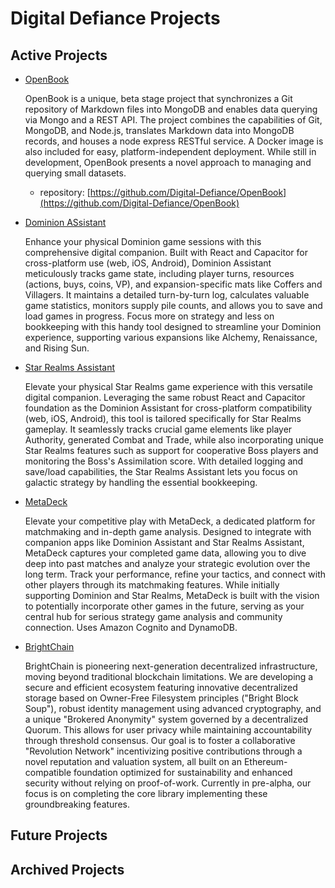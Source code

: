 # Digital Defiance Projects

## Active Projects
- [OpenBook](https://github.com/Digital-Defiance/OpenBook)

  OpenBook is a unique, beta stage project that synchronizes a Git repository of Markdown files into MongoDB and enables data querying via Mongo and a REST API. The project combines the capabilities of Git, MongoDB, and Node.js, translates Markdown data into MongoDB records, and houses a node express RESTful service. A Docker image is also included for easy, platform-independent deployment. While still in development, OpenBook presents a novel approach to managing and querying small datasets.
  - repository: [https://github.com/Digital-Defiance/OpenBook](https://github.com/Digital-Defiance/OpenBook)

- [Dominion ASsistant](https://github.com/Digital-Defiance/DominionAssistant)

    Enhance your physical Dominion game sessions with this comprehensive digital companion. Built with React and Capacitor for cross-platform use (web, iOS, Android), Dominion Assistant meticulously tracks game state, including player turns, resources (actions, buys, coins, VP), and expansion-specific mats like Coffers and Villagers. It maintains a detailed turn-by-turn log, calculates valuable game statistics, monitors supply pile counts, and allows you to save and load games in progress. Focus more on strategy and less on bookkeeping with this handy tool designed to streamline your Dominion experience, supporting various expansions like Alchemy, Renaissance, and Rising Sun.

- [Star Realms Assistant](https://github.com/Digital-Defiance/StarRealmsAssistant)

  Elevate your physical Star Realms game experience with this versatile digital companion. Leveraging the same robust React and Capacitor foundation as the Dominion Assistant for cross-platform compatibility (web, iOS, Android), this tool is tailored specifically for Star Realms gameplay. It seamlessly tracks crucial game elements like player Authority, generated Combat and Trade, while also incorporating unique Star Realms features such as support for cooperative Boss players and monitoring the Boss's Assimilation score. With detailed logging and save/load capabilities, the Star Realms Assistant lets you focus on galactic strategy by handling the essential bookkeeping.

- [MetaDeck](https://github.com/Digital-Defiance/MetaDeck)

  Elevate your competitive play with MetaDeck, a dedicated platform for matchmaking and in-depth game analysis. Designed to integrate with companion apps like Dominion Assistant and Star Realms Assistant, MetaDeck captures your completed game data, allowing you to dive deep into past matches and analyze your strategic evolution over the long term. Track your performance, refine your tactics, and connect with other players through its matchmaking features. While initially supporting Dominion and Star Realms, MetaDeck is built with the vision to potentially incorporate other games in the future, serving as your central hub for serious strategy game analysis and community connection. Uses Amazon Cognito and DynamoDB.

- [BrightChain](https://github.com/Digital-Defiance/BrightChain)

  BrightChain is pioneering next-generation decentralized infrastructure, moving beyond traditional blockchain limitations. We are developing a secure and efficient ecosystem featuring innovative decentralized storage based on Owner-Free Filesystem principles ("Bright Block Soup"), robust identity management using advanced cryptography, and a unique "Brokered Anonymity" system governed by a decentralized Quorum. This allows for user privacy while maintaining accountability through threshold consensus. Our goal is to foster a collaborative "Revolution Network" incentivizing positive contributions through a novel reputation and valuation system, all built on an Ethereum-compatible foundation optimized for sustainability and enhanced security without relying on proof-of-work. Currently in pre-alpha, our focus is on completing the core library implementing these groundbreaking features.

## Future Projects

## Archived Projects
